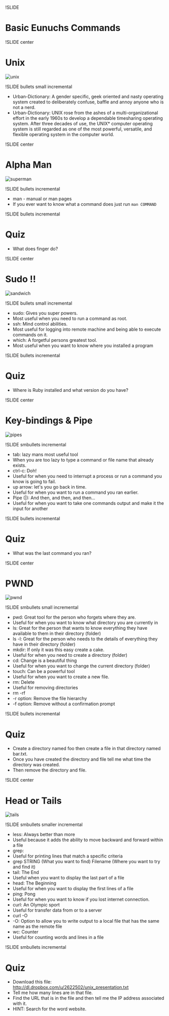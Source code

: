 !SLIDE 
# Basic Eunuchs Commands #

!SLIDE center
# Unix #
![unix](unix.jpg)

!SLIDE bullets small incremental
* Urban-Dictionary: A gender specific, geek oriented and nasty operating system created to deliberately confuse, baffle and annoy anyone who is not a nerd.
* Urban-Dictionary: UNIX rose from the ashes of a multi-organizational effort in the early 1960s to develop a dependable timesharing operating system. After three decades of use, the UNIX* computer operating system is still regarded as one of the most powerful, versatile, and flexible operating system in the computer world.

!SLIDE center
# Alpha Man #
![superman](superman.gif)

!SLIDE bullets incremental
* man - manual or man pages
* If you ever want to know what a command does just run `man COMMAND`

!SLIDE bullets incremental
# Quiz #
* What does finger do?

!SLIDE center
# Sudo !! #
![sandwich](sandwich.png)

!SLIDE bullets small incremental
* sudo: Gives you super powers.
* Most useful when you need to run a command as root.
* ssh: Mind control abilities.
* Most useful for logging into remote machine and being able to execute commands on it.
* which: A forgetful persons greatest tool.
* Most useful when you want to know where you installed a program

!SLIDE bullets incremental
# Quiz #
* Where is Ruby installed and what version do you have?

!SLIDE center
# Key-bindings & Pipe #
![pipes](pipes.jpg)

!SLIDE smbullets incremental
* tab: lazy mans most useful tool
* When you are too lazy to type a command or file name that already exists.
* ctrl-c: Doh!
* Useful for when you need to interrupt a process or run a command you know is going to fail.
* up arrow: let's you go back in time.
* Useful for when you want to run a command you ran earlier.
* Pipe (|): And then, and then, and then...
* Useful for when you want to take one commands output and make it the input for another

!SLIDE bullets incremental
# Quiz #
* What was the last command you ran?

!SLIDE center
# PWND #
![pwnd](pwnd.jpg)

!SLIDE smbullets small incremental
* pwd: Great tool for the person who forgets where they are.
* Useful for when you want to know what directory you are currently in
* ls: Great for the person that wants to know everything they have available to them in their directory (folder)
* ls -l: Great for the person who needs to the details of everything they have in their directory (folder)
* mkdir: If only it was this easy create a cake.
* Useful for when you need to create a directory (folder)
* cd: Change is a beautiful thing
* Useful for when you want to change the current directory (folder)
* touch: Can be a powerful tool 
* Useful for when you want to create a new file.
* rm: Delete
* Useful for removing directories
* rm -rf
* -r option: Remove the file hierarchy
* -f option: Remove without a confirmation prompt

!SLIDE bullets incremental
# Quiz #
* Create a directory named foo then create a file in that directory named bar.txt.
* Once you have created the directory and file tell me what time the directory was created.
* Then remove the directory and file.

!SLIDE center
# Head or Tails #
![tails](tails.png)

!SLIDE smbullets smaller incremental
* less: Always better than more
* Useful because it adds the ability to move backward and forward within a file
* grep: 
* Useful for printing lines that match a specific criteria 
* grep STRING (What you want to find) Filename (Where you want to try and find it)
* tail: The End
* Useful when you want to display the last part of a file
* head: The Beginning
* Useful for when you want to display the first lines of a file
* ping: Pong
* Useful for when you want to know if you lost internet connection.
* curl: An Olympic sport
* Useful for transfer data from or to a server
* curl -O
* -O: Option to allow you to write output to a local file that has the same name as the remote file
* wc: Counter
* Useful for counting words and lines in a file

!SLIDE smbullets incremental
# Quiz #
* Download this file: http://dl.dropbox.com/u/2622502/unix_presentation.txt
* Tell me how many lines are in that file.
* Find the URL that is in the file and then tell me the IP address associated with it.
* HINT: Search for the word website.





